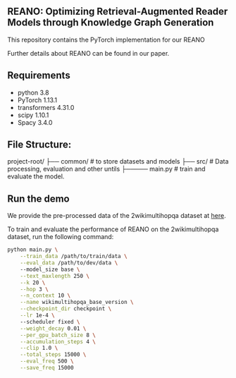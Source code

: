 ## REANO: Optimizing Retrieval-Augmented Reader Models through Knowledge Graph Generation 

This repository contains the PyTorch implementation for our REANO

Further details about REANO can be found in our paper.

## Requirements
* python 3.8
* PyTorch 1.13.1 
* transformers 4.31.0 
* scipy 1.10.1 
* Spacy 3.4.0

## File Structure:
project-root/
├── common/               # to store datasets and models
├── src/                  # Data processing, evaluation and other untils
├───── main.py            # train and evaluate the model.

## Run the demo

<!-- To perform semi-supervised object classification on Cora dataset, run the following command: -->
We provide the pre-processed data of the 2wikimultihopqa dataset at [here](https://drive.google.com/drive/folders/1JkinZgtO5SCip_E4KFm4VjC7oXLSFR4N?usp=sharing).

To train and evaluate the performance of REANO on the 2wikimultihopqa dataset, run the following command: 

```bash
python main.py \
    --train_data /path/to/train/data \
    --eval_data /path/to/dev/data \ 
    --model_size base \
    --text_maxlength 250 \
    --k 20 \
    --hop 3 \
    --n_context 10 \
    --name wikimultihopqa_base_version \
    --checkpoint_dir checkpoint \
    --lr 1e-4 \ 
    --scheduler fixed \
    --weight_decay 0.01 \
    --per_gpu_batch_size 8 \
    --accumulation_steps 4 \
    --clip 1.0 \
    --total_steps 15000 \
    --eval_freq 500 \
    --save_freq 15000 
```
